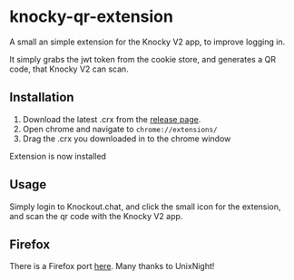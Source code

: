 # knocky-qr-extension
A small an simple extension for the Knocky V2 app, to improve logging in.

It simply grabs the jwt token from the cookie store, and generates a QR code, that Knocky V2 can scan.

## Installation
1. Download the latest .crx from the [release page](https://github.com/dasmikko/knocky-qr-extension/releases).
2. Open chrome and navigate to `chrome://extensions/`
3. Drag the .crx you downloaded in to the chrome window

Extension is now installed

## Usage
Simply login to Knockout.chat, and click the small icon for the extension, and scan the qr code with the Knocky V2 app.

## Firefox
There is a Firefox port [here](https://github.com/UnixNight/knocky-qr-extension).
Many thanks to UnixNight!

